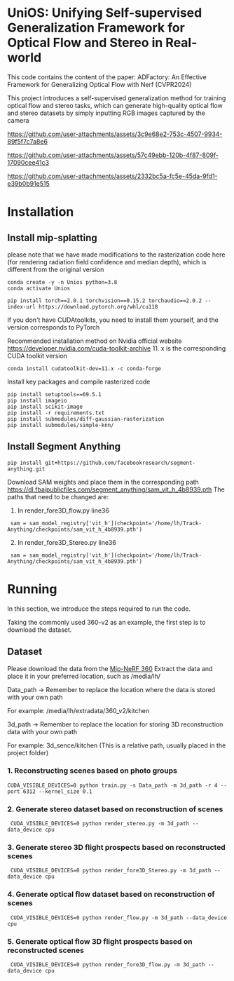#  UniOS: Unifying Self-supervised Generalization Framework for Optical Flow and Stereo in Real-world

This code contains the content of the paper: ADFactory: An Effective Framework for Generalizing Optical Flow with Nerf (CVPR2024)

This project introduces a self-supervised generalization method for training optical flow and stereo tasks, which can generate high-quality optical flow and stereo datasets by simply inputting RGB images captured by the camera

https://github.com/user-attachments/assets/3c9e68e2-753c-4507-9934-89f5f7c7a8e6


https://github.com/user-attachments/assets/57c49ebb-120b-4f87-809f-17090cee41c3



https://github.com/user-attachments/assets/2332bc5a-fc5e-45da-9fd1-e39b0b91e515




# Installation
## Install mip-splatting

please note that we have made modifications to the rasterization code here (for rendering radiation field confidence and median depth), which is different from the original version
```
conda create -y -n Unios python=3.8
conda activate Unios 

pip install torch==2.0.1 torchvision==0.15.2 torchaudio==2.0.2 --index-url https://download.pytorch.org/whl/cu118
```
If you don't have CUDAtoolkits, you need to install them yourself, and the version corresponds to PyTorch

Recommended installation method on Nvidia official website  https://developer.nvidia.com/cuda-toolkit-archive
11. x is the corresponding CUDA toolkit version
```
conda install cudatoolkit-dev=11.x -c conda-forge  
```
Install key packages and compile rasterized code
```
pip install setuptools==69.5.1
pip install imageio
pip install scikit-image
pip install -r requirements.txt
pip install submodules/diff-gaussian-rasterization
pip install submodules/simple-knn/
```

## Install Segment Anything
```
pip install git+https://github.com/facebookresearch/segment-anything.git
```
Download SAM weights and place them in the corresponding path
https://dl.fbaipublicfiles.com/segment_anything/sam_vit_h_4b8939.pth
The paths that need to be changed are:
1. In   render_fore3D_flow.py  line36
```
 sam = sam_model_registry['vit_h'](checkpoint='/home/lh/Track-Anything/checkpoints/sam_vit_h_4b8939.pth')
```
2. In   render_fore3D_Stereo.py  line36
```
 sam = sam_model_registry['vit_h'](checkpoint='/home/lh/Track-Anything/checkpoints/sam_vit_h_4b8939.pth')
```
# Running 

In this section, we introduce the steps required to run the code.

Taking the commonly used 360-v2 as an example, the first step is to download the dataset.
## Dataset
Please download the data from the [Mip-NeRF 360](https://jonbarron.info/mipnerf360/) Extract the data and place it in your preferred location, such as /media/lh/


Data_path -> Remember to replace the location where the data is stored with your own path

For example:  /media/lh/extradata/360_v2/kitchen

3d_path -> Remember to replace the location for storing 3D reconstruction data with your own path

For example:  3d_sence/kitchen (This is a relative path, usually placed in the project folder)

### 1. Reconstructing scenes based on photo groups
```
CUDA_VISIBLE_DEVICES=0 python train.py -s Data_path -m 3d_path -r 4 --port 6312 --kernel_size 0.1
```
### 2. Generate stereo dataset based on reconstruction of scenes
```
 CUDA_VISIBLE_DEVICES=0 python render_stereo.py -m 3d_path --data_device cpu
```
### 3. Generate stereo 3D flight prospects based on reconstructed scenes
```
 CUDA_VISIBLE_DEVICES=0 python render_fore3D_Stereo.py -m 3d_path --data_device cpu
```

### 4. Generate optical flow dataset based on reconstruction of scenes
```
 CUDA_VISIBLE_DEVICES=0 python render_flow.py -m 3d_path --data_device cpu
```
### 5. Generate optical flow 3D flight prospects based on reconstructed scenes
```
 CUDA_VISIBLE_DEVICES=0 python render_fore3D_flow.py -m 3d_path --data_device cpu
```
